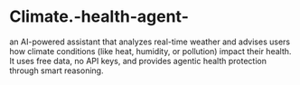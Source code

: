 # Climate.-health-agent-
an AI-powered assistant that analyzes real-time weather and advises users how climate conditions (like heat, humidity, or pollution) impact their health. It uses free data, no API keys, and provides agentic health protection through smart reasoning.
